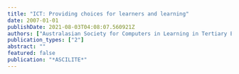```yaml
---
title: "ICT: Providing choices for learners and learning"
date: 2007-01-01
publishDate: 2021-08-03T04:08:07.560921Z
authors: ["Australasian Society for Computers in Learning in Tertiary Education ..."]
publication_types: ["2"]
abstract: ""
featured: false
publication: "*ASCILITE*"
---
```


